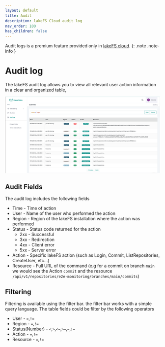 ```yaml
---
layout: default
title: Audit
description: lakeFS Cloud audit log
nav_order: 100
has_children: false
---
```



Audit logs is a premium feature provided only in [lakeFS cloud](https://lakefs.cloud/).
{: .note .note-info }

# Audit log

The lakeFS audit log allows you to view all relevant user action information in a clear and organized table,

![audit log](assets/img/audit-log.png)

## Audit Fields

The audit log includes the following fields 
- Time - Time of action
- User - Name of the user who performed the action
- Region - Region of the lakeFS installation where the action was performed
- Status - Status code returned for the action
  - 2xx - Successful
  - 3xx - Redirection
  - 4xx - Client error
  - 5xx - Server error
- Action - Specific lakeFS action (such as Login, Commit, ListRepositories, CreateUser, etc...)
- Resource - Full URL of the command (e.g for a commit on branch `main` we would see the Action `commit` and the resource `/api/v1/repositories/e2e-monitoring/branches/main/commits`)

## Filtering

Filtering is available using the filter bar. the filter bar works with a simple query language.
The table fields could be filter by the following operators
- User  - `=`,`!=`
- Region - `=`,`!=`
- Status(Number) - `<`,`>`,`<=`,`>=`,`=`,`!=`
- Action - `=`,`!=`
- Resource - `=`,`!=`
